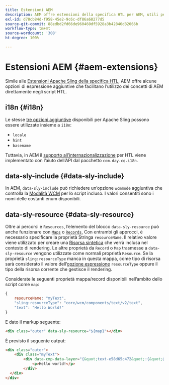```yaml
---
title: Estensioni AEM
description: AEM offre estensioni della specifica HTL per AEM, utili per gli sviluppatori.
exl-id: d78cb84d-f958-45e2-9c6c-df86a68277d5
source-git-commit: 88edbd2fd66de960460df5928a3b42846d32066b
workflow-type: tm+mt
source-wordcount: '308'
ht-degree: 100%

---
```


# Estensioni AEM {#aem-extensions}

Simile alle [Estensioni Apache Sling della specifica HTL](https://sling.apache.org/documentation/bundles/scripting/scripting-htl.html#extensions-of-the-htl-specification-1), AEM offre alcune opzioni di espressione aggiuntive che facilitano l’utilizzo dei concetti di AEM direttamente negli script HTL.

## i18n {#i18n}

Le stesse [tre opzioni aggiuntive](https://sling.apache.org/documentation/bundles/scripting/scripting-htl.html#i18n) disponibili per Apache Sling possono essere utilizzate insieme a `i18n`:

* `locale`
* `hint`
* `basename`

Tuttavia, in AEM il [supporto all’internazionalizzazione](https://experienceleague.adobe.com/docs/experience-manager-65/developing/components/internationalization/i18n-dev.html?lang=it) per HTL viene implementato con l’aiuto dell’API dal pacchetto `com.day.cq.i18n`.

## data-sly-include {#data-sly-include}

In AEM, `data-sly-include` può richiedere un’opzione `wcmmode` aggiuntiva che controlla la [Modalità WCM](https://developer.adobe.com/experience-manager/reference-materials/cloud-service/javadoc/com/day/cq/wcm/api/WCMMode.html) per lo script incluso. I valori consentiti sono i nomi delle costanti enum disponibili.

## data-sly-resource {#data-sly-resource}

Oltre ai percorsi e `Resources`, l’elemento del blocco `data-sly-resource` può anche funzionare con [`Maps`](https://docs.oracle.com/en/java/javase/11/docs/api/java.base/java/util/Map.html) o [`Records`.](https://github.com/apache/sling-org-apache-sling-scripting-sightly-runtime/blob/master/src/main/java/org/apache/sling/scripting/sightly/Record.java) Con entrambi gli approcci, è necessario specificare la proprietà Stringa `resourceName`. Il relativo valore viene utilizzato per creare una [Risorsa sintetica](https://www.javadoc.io/doc/org.apache.sling/org.apache.sling.api/latest/org/apache/sling/api/resource/SyntheticResource.html) che verrà inclusa nel contesto di rendering. Le altre proprietà da `Record` o `Map` trasmesse a `data-sly-resource` vengono utilizzate come normali proprietà `Resource`. Se la proprietà `sling:resourceType` manca in questa mappa, come tipo di risorsa sarà considerato il valore dell’[opzione espressione](https://github.com/adobe/htl-spec/blob/1.4/SPECIFICATION.md#229-resource) `resourceType` oppure il tipo della risorsa corrente che gestisce il rendering.

Considerate le seguenti proprietà mappa/record disponibili nell’ambito dello script come `map`:

```javascript
{
    resourceName: "myText",
    "sling:resourceType": "core/wcm/components/text/v2/text",
    "text": "Hello World!"
}
```

E dato il markup seguente:

```html
<div class="outer" data-sly-resource="${map}"></div>
```

È previsto il seguente output:

```html
<div class="outer">
    <div class="myText">
        <div data-cmp-data-layer="{&quot;text-e58d65c472&quot;:{&quot;@type&quot;:&quot;core/wcm/components/text/v2/text&quot;,&quot;xdm:text&quot;:&quot;<p>Hello world!</p>&quot;}}" id="text-e58d65c472" class="cmp-text">
            <p>Hello world!</p>
        </div>
  </div>
</div>
```
